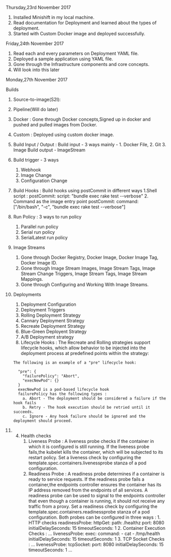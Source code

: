 Thursday,23rd November 2017

1. Installed Minishift in my local machine.
2. Read documentation for Deployment and learned about the types of deployment.
3. Started with Custom Docker image and deployed successfully.


Friday,24th November 2017

1. Read each and every parameters on Deployment YAML file.
2. Deployed a sample application using YAML file.
3. Gone through the Infrastructure components and core concepts.
4. Will look into this later

Monday,27th November 2017

Builds
  1. Source-to-image(S2I): 
  2. Pipeline(Will do later)
  3. Docker : Gone through Docker concepts,Signed up in docker and pushed and pulled images from Docker.
  4. Custom : Deployed using custom docker image.
  5. Build Input / Output :
      Build input - 3 ways mainly - 1. Docker File, 2. Git 3. Image
      Build output - ImageStream
  6. Build trigger - 3 ways
      1. Webhook
      2. Image Change
      3. Configuration Change
  7. Build Hooks : Build hooks using postCommit in different ways
      1.Shell script :
        postCommit:
            script: "bundle exec rake test --verbose"
      2. Command as the image entry point
        postCommit:
           command: ["/bin/bash", "-c", "bundle exec rake test --verbose"]
           
   8. Run Policy : 3 ways to run policy
      1. Parallel run policy
      2. Serial run policy
      3. SerialLatest run policy
      
   9. Image Streams 
    
       1. Gone through Docker Registry, Docker Image, Docker Image Tag, Docker Image ID.
       2. Gone through Image Stream Images, Image Stream Tags, Image Stream Change Triggers, Image Stream Tags, Image Stream             Mappings.
       3. Gone through Configuring and Working With Image Streams.
       
  10. Deployments
  
        1. Deployment Configuration
        2. Deployment Triggers
        3. Rolling Deployment Strategy
        4. Cannary Deployment Strategy
        5. Recreate Deployment Strategy
        6. Blue-Green Deployent Strategy
        7. A/B Deployment strategy
        8. Lifecycle Hooks :
            The Recreate and Rolling strategies support lifecycle hooks, which allow behavior to be injected into the                     deployment process at predefined points within the strategy:

          The following is an example of a "pre" lifecycle hook:

            "pre": {
              "failurePolicy": "Abort",
              "execNewPod": {} 
            }
            execNewPod is a pod-based lifecycle hook
            failurePolicy has the following types :
              a. Abort - The deployment should be considered a failure if the hook fails
              b. Retry - The hook execution should be retried until it succeeds.
              c. Ignore - Any hook failure should be ignored and the deployment should proceed.
              
  11. 4. Health checks
           1. Liveness Probe : A liveness probe checks if the container in which it is configured is still running. If the                                    liveness probe fails,the kubelet kills the container, which will be subjected to its restart                                  policy. Set a liveness check by configuring the template.spec.containers.livenessprobe stanza                                  of a pod configuration.
           2. Readiness Probe : A readiness probe determines if a container is ready to service requests. If the readiness                                     probe fails a container,the endpoints controller ensures the container has its IP address                                     removed from the endpoints of all services. A readiness probe can be used to signal to the                                     endpoints controller that even though a container is running, it should not receive any                                       traffic from a proxy. Set a readiness check by configuring the                                                                 template.spec.containers.readinessprobe stanza of a pod configuration.
           Both probes can be configured in three ways :
                    1. HTTP checks
                            readinessProbe:
                                      httpGet:
                                        path: /healthz
                                        port: 8080
                                      initialDelaySeconds: 15
                                      timeoutSeconds: 1
                     2. Container Execution Checks :
                            ...
                                  livenessProbe:
                                    exec:
                                      command:
                                      - cat
                                      - /tmp/health
                                    initialDelaySeconds: 15
                                    timeoutSeconds: 1
                      3. TCP Socket Checks :
                            ...
                                    livenessProbe:
                                      tcpSocket:
                                        port: 8080
                                      initialDelaySeconds: 15
                                      timeoutSeconds: 1
                                    ...
                          
                   
  
          
  
  
  
  
  
  
  
